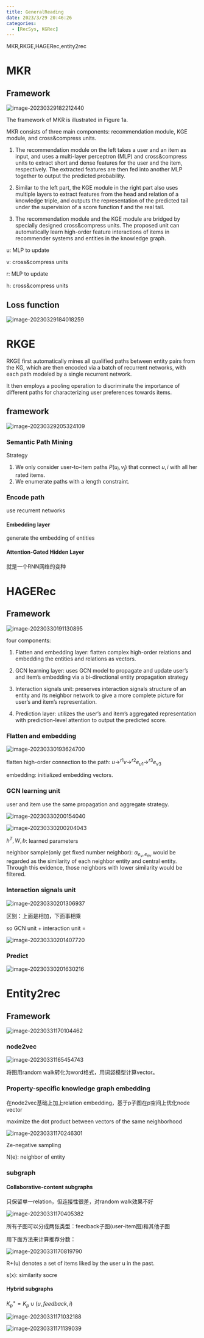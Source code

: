 ```yaml
---
title: GeneralReading
date: 2023/3/29 20:46:26
categories:
  - [RecSys, KGRec]
---
```


MKR,RKGE,HAGERec,entity2rec

<!-- more -->





# MKR

## Framework

![image-20230329182212440](https://ayimd-pic.oss-cn-guangzhou.aliyuncs.com/image-20230329182212440.png)

The framework of MKR is illustrated in Figure 1a. 

MKR consists of three main components: recommendation module, KGE module, and cross&compress units.

1. The recommendation module on the left takes a user and an item as input, and uses a multi-layer perceptron (MLP) and cross&compress units to extract short and dense features for the user and the item, respectively. The extracted
   features are then fed into another MLP together to output the predicted probability. 

2. Similar to the left part, the KGE module in the right part also uses multiple layers to extract features from the head and relation of a knowledge triple, and outputs the representation of the predicted tail under the supervision of a score function f and
   the real tail.

3. The recommendation module and the KGE module are bridged by specially designed cross&compress units. The proposed unit can automatically learn high-order feature interactions of items in recommender systems and entities in the knowledge
   graph.

u: MLP to update

v: cross&compress units

r: MLP to update

h: cross&compress units

## Loss function

![image-20230329184018259](https://ayimd-pic.oss-cn-guangzhou.aliyuncs.com/image-20230329184018259.png)

# RKGE

RKGE first automatically mines all qualified paths between entity pairs from the KG, which are then encoded via a batch of recurrent networks, with each path modeled by a single recurrent network.

It then employs a pooling operation to discriminate the importance of different paths for characterizing user preferences towards items.

## framework

![image-20230329205324109](https://ayimd-pic.oss-cn-guangzhou.aliyuncs.com/image-20230329205324109.png)

### Semantic Path Mining

Strategy 

1. We only consider user-to-item paths $P(u_i,v_j)$ that connect $u, i$ with all her rated items.
2. We enumerate paths with a length constraint.

### Encode path

use recurrent networks 

#### Embedding layer

generate the embedding of entities

#### Attention-Gated Hidden Layer

就是一个RNN网络的变种



# HAGERec

## Framework

![image-20230330191130895](C:\Users\37523\AppData\Roaming\Typora\typora-user-images\image-20230330191130895.png)

four components:

1. Flatten and embedding layer: flatten complex high-order relations and embedding the entities and relations as vectors.

2. GCN learning layer: uses GCN model to propagate and update user’s and item’s embedding via a bi-directional entity propagation strategy
3.  Interaction signals unit: preserves interaction signals structure of an entity and its neighbor network to give a more complete picture for user’s and item’s representation.
4.  Prediction layer:  utilizes the user’s and item’s aggregated representation with prediction-level attention to output the predicted score.

### Flatten and embedding

![image-20230330193624700](https://ayimd-pic.oss-cn-guangzhou.aliyuncs.com/image-20230330193624700.png)

flatten high-order connection to the path: $u\rightarrow^{r1}v\rightarrow^{r2}e_{u1}\rightarrow^{r3}e_{v3}$

embedding: initialized embedding vectors.

### GCN learning unit

user and item use the same propagation and aggregate strategy.

![image-20230330200154040](https://ayimd-pic.oss-cn-guangzhou.aliyuncs.com/image-20230330200154040.png)

![image-20230330200204043](https://ayimd-pic.oss-cn-guangzhou.aliyuncs.com/image-20230330200204043.png)

$h^T, W, b$: learned parameters

neighbor sample(only get fixed number neighbor): $\alpha_{e_v,e_{nv}}$ would be regarded as the similarity of each neighbor entity and central entity. Through this evidence, those neighbors with lower similarity would be filtered.

###  Interaction signals unit

![image-20230330201306937](https://ayimd-pic.oss-cn-guangzhou.aliyuncs.com/image-20230330201306937.png)

区别：上面是相加，下面事相乘

so GCN unit + interaction unit =

![image-20230330201407720](https://ayimd-pic.oss-cn-guangzhou.aliyuncs.com/image-20230330201407720.png)

### Predict

![image-20230330201630216](https://ayimd-pic.oss-cn-guangzhou.aliyuncs.com/image-20230330201630216.png)

# Entity2rec

## Framework

![image-20230331170104462](https://ayimd-pic.oss-cn-guangzhou.aliyuncs.com/image-20230331170104462.png)

### node2vec

![image-20230331165454743](https://ayimd-pic.oss-cn-guangzhou.aliyuncs.com/image-20230331165454743.png)

将图用random walk转化为word格式，用词袋模型计算vector。

### Property-specific knowledge graph embedding

在node2vec基础上加上relation embedding，基于p子图在p空间上优化node vector

maximize the dot product between vectors of the same neighborhood

![image-20230331170246301](https://ayimd-pic.oss-cn-guangzhou.aliyuncs.com/image-20230331170246301.png)

Ze-negative sampling

N(e): neighbor of entity

### subgraph

#### Collaborative-content subgraphs

只保留单一relation，但连接性很差，对random walk效果不好

![image-20230331170405382](https://ayimd-pic.oss-cn-guangzhou.aliyuncs.com/image-20230331170405382.png)

所有子图可以分成两张类型：feedback子图(user-item图)和其他子图

用下面方法来计算推荐分数：

![image-20230331170819790](https://ayimd-pic.oss-cn-guangzhou.aliyuncs.com/image-20230331170819790.png)

R+(u) denotes a set of items liked by the user u in the past.

s(x): similarity socre

#### Hybrid subgraphs

$K_p^+=K_p \cup(u,feedback,i)$

![image-20230331171032188](https://ayimd-pic.oss-cn-guangzhou.aliyuncs.com/image-20230331171032188.png)

![image-20230331171139039](https://ayimd-pic.oss-cn-guangzhou.aliyuncs.com/image-20230331171139039.png)